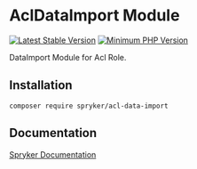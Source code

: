 # AclDataImport Module
[![Latest Stable Version](https://poser.pugx.org/spryker/acl-data-import/v/stable.svg)](https://packagist.org/packages/spryker/acl-data-import)
[![Minimum PHP Version](https://img.shields.io/badge/php-%3E%3D%207.4-8892BF.svg)](https://php.net/)

DataImport Module for Acl Role.

## Installation

```
composer require spryker/acl-data-import
```

## Documentation

[Spryker Documentation](https://academy.spryker.com/developing_with_spryker/module_guide/modules.html)
